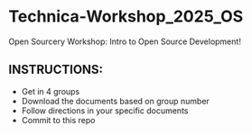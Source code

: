 # Technica-Workshop_2025_OS
Open Sourcery Workshop: Intro to Open Source Development!

## INSTRUCTIONS:

- Get in 4 groups
- Download the documents based on group number
- Follow directions in your specific documents
- Commit to this repo


